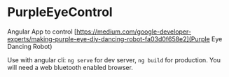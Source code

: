 # PurpleEyeControl

Angular App to control [https://medium.com/google-developer-experts/making-purple-eye-diy-dancing-robot-fa03d0f658e2](Purple Eye Dancing Robot)

Use with angular cli: `ng serve` for dev server, `ng build` for production. You will need a web bluetooth enabled browser.
